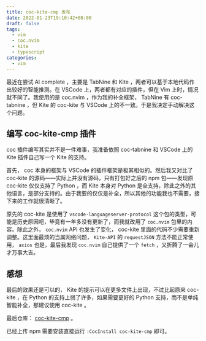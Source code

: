 ```yaml
---
title: coc-kite-cmp 发布
date: 2022-01-23T19:10:42+08:00
draft: false
tags:
  - vim
  - coc.nvim
  - kite
  - typescript
categories:
  - vim
---
```


最近在尝试 AI complete ，主要是 TabNine 和 Kite ，两者可以基于本地代码作出较好的智能推测。在 VSCode 上，两者都有对应的插件，但在 Vim 上时，情况就不同了。我使用的是 coc.nvim ，作为我的补全框架， TabNine 有 coc-tabnine ，但 Kite 的 coc-kite 与 VSCode 上的不一致。于是我决定手动解决这个问题。

## 编写 coc-kite-cmp 插件

coc 插件编写其实并不是一件难事，我准备依照 coc-tabnine 和 VSCode 上的 Kite 插件自己写一个 Kite 的支持。

首先， coc 本身的框架与 VSCode 的插件框架是极其相似的。然后我又对比了 coc-kite 的源码——实际上并没有源码，只有打包好之后的 npm 包——发现原 coc-kite 仅仅支持了 Python ，而 Kite 本身对 Python 是全支持，除此之外的其他语言，是部分支持的。由于我要的仅仅是补全，所以其他的功能我也不需要，接下来的工作就很清晰了。

原先的 coc-kite 是使用了 `vscode-languageserver-protocol` 这个包的类型，可能是历史原因吧，毕竟有一年多没有更新了，而我就改用了 `coc.nvim` 包里的内容。除此之外， `coc.nvim` API 也发生了变化， coc-kite 里面的代码不少需要重新调整。这里面最烦的当属网络问题， `Kite-API` 的 `requestJSON` 方法不能正常使用， `axios` 也是，最后我发现 `coc.nvim` 自己提供了一个 `fetch` ，又折腾了一会儿才万事大吉。

## 感想

最后的效果还是可以的， Kite 的提示可以在更多文件上出现，不过比起原来 coc-kite ，在 Python 的支持上弱了许多，如果需要更好的 Python 支持，而不是单纯智能补全，那建议使用 coc-kite 。

最后仓库： [coc-kite-cmp](https://github.com/bigshans/coc-kite-cmp) 。

已经上传 npm 需要安装直接运行 `:CocInstall coc-kite-cmp` 即可。
